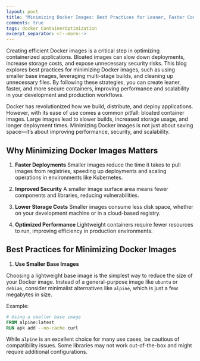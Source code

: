 ```yaml
---
layout: post
title: "Minimizing Docker Images: Best Practices for Leaner, Faster Containers"
comments: true
tags: docker ContainerOptimization
excerpt_separator: <!--more-->
---
```


Creating efficient Docker images is a critical step in optimizing containerized applications. Bloated images can slow down deployments, increase storage costs, and expose unnecessary security risks. This blog explores best practices for minimizing Docker images, such as using smaller base images, leveraging multi-stage builds, and cleaning up unnecessary files. By following these strategies, you can create leaner, faster, and more secure containers, improving performance and scalability in your development and production workflows.
<!--more-->

Docker has revolutionized how we build, distribute, and deploy applications. However, with its ease of use comes a common pitfall: bloated container images. Large images lead to slower builds, increased storage usage, and longer deployment times. Minimizing Docker images is not just about saving space—it’s about improving performance, security, and scalability.

## Why Minimizing Docker Images Matters

1. **Faster Deployments**
Smaller images reduce the time it takes to pull images from registries, speeding up deployments and scaling operations in environments like Kubernetes.

2. **Improved Security**
A smaller image surface area means fewer components and libraries, reducing vulnerabilities.

3. **Lower Storage Costs**
Smaller images consume less disk space, whether on your development machine or in a cloud-based registry.

4. **Optimized Performance**
Lightweight containers require fewer resources to run, improving efficiency in production environments.

## Best Practices for Minimizing Docker Images

1. **Use Smaller Base Images**

Choosing a lightweight base image is the simplest way to reduce the size of your Docker image. Instead of a general-purpose image like `ubuntu` or `debian`, consider minimalist alternatives like `alpine`, which is just a few megabytes in size.

Example:

```dockerfile
# Using a smaller base image
FROM alpine:latest
RUN apk add --no-cache curl
```

While `alpine` is an excellent choice for many use cases, be cautious of compatibility issues. Some libraries may not work out-of-the-box and might require additional configurations.

